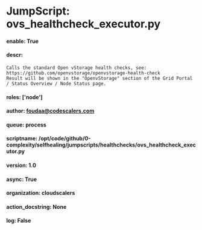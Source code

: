 
# JumpScript: ovs_healthcheck_executor.py
        
#### enable: True
#### descr: 
```
Calls the standard Open vStorage health checks, see: https://github.com/openvstorage/openvstorage-health-check
Result will be shown in the "OpenvStorage" section of the Grid Portal / Status Overview / Node Status page.

```
#### roles: ['node']
#### author: foudaa@codescalers.com
#### queue: process
#### scriptname: /opt/code/github/0-complexity/selfhealing/jumpscripts/healthchecks/ovs_healthcheck_executor.py
#### version: 1.0
#### async: True
#### organization: cloudscalers
#### action_docstring: None
#### log: False